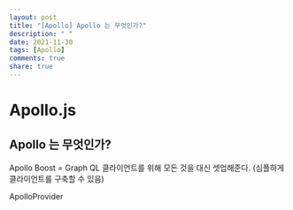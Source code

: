 ```yaml
---
layout: post
title: "[Apollo] Apollo 는 무엇인가?"
description: " "
date: 2021-11-30
tags: [Apollo]
comments: true
share: true
---
```


# Apollo.js

## Apollo 는 무엇인가?




Apollo Boost = Graph QL 클라이언트를 위해 모든 것을 대신 셋업해준다. (심플하게 클라이언트를 구축할 수 있음)


ApolloProvider 